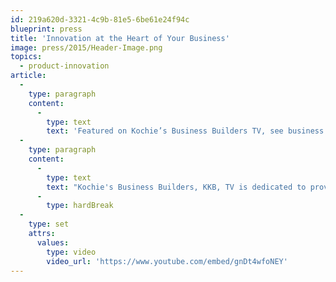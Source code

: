 ```yaml
---
id: 219a620d-3321-4c9b-81e5-6be61e24f94c
blueprint: press
title: 'Innovation at the Heart of Your Business'
image: press/2015/Header-Image.png
topics:
  - product-innovation
article:
  -
    type: paragraph
    content:
      -
        type: text
        text: 'Featured on Kochie’s Business Builders TV, see business expert David Dugan drop into our Sydney Office to chat with CEO, Leo Coates, on how we put innovation first. '
  -
    type: paragraph
    content:
      -
        type: text
        text: "Kochie's Business Builders, KKB, TV is dedicated to providing useful information to small and medium sized Australian businesses. The program is hosted by David Koch, a finance and small business expert, who also hosts Channel Seven's popular morning breakfast program, Sunrise."
      -
        type: hardBreak
  -
    type: set
    attrs:
      values:
        type: video
        video_url: 'https://www.youtube.com/embed/gnDt4wfoNEY'
---
```

